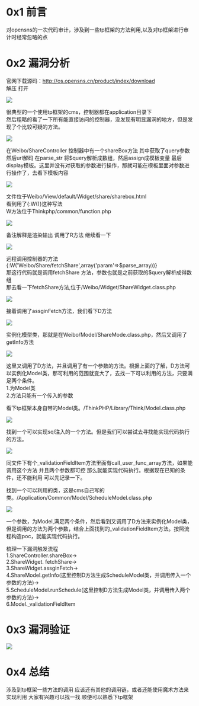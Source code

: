 0x1 前言
======

对opensns的一次代码审计，涉及到一些tp框架的方法利用,以及对tp框架进行审计时经常忽略的点

0x2 漏洞分析
========

官网下载源码：<http://os.opensns.cn/product/index/download>  
解压 打开

[![](https://shs3.b.qianxin.com/attack_forum/2021/06/attach-f7f3b5fdc2f8f55fa706fdd31f8df1e9853ea5ce.png)](https://shs3.b.qianxin.com/attack_forum/2021/06/attach-f7f3b5fdc2f8f55fa706fdd31f8df1e9853ea5ce.png)

很典型的一个使用tp框架的cms，控制器都在application目录下  
然后粗略的看了一下所有能直接访问的控制器，没发现有明显漏洞的地方，但是发现了个比较可疑的方法。

[![](https://shs3.b.qianxin.com/attack_forum/2021/06/attach-f3c5752b554af4636d875589fb2d63fb00a83c63.png)](https://shs3.b.qianxin.com/attack_forum/2021/06/attach-f3c5752b554af4636d875589fb2d63fb00a83c63.png)

在Weibo/ShareController 控制器中有一个shareBox方法 其中获取了query参数 然后url解码 在parse\_str 将$query解析成数组，然后assign成模板变量 最后display模板。这里并没有对获取的参数进行操作，那就可能在模板里面对参数进行操作了，去看下模板内容

[![](https://shs3.b.qianxin.com/attack_forum/2021/06/attach-fd548a69fcda4e494084ca73fb1d42767506d55b.png)](https://shs3.b.qianxin.com/attack_forum/2021/06/attach-fd548a69fcda4e494084ca73fb1d42767506d55b.png)

文件位于Weibo/View/default/Widget/share/sharebox.html  
看到用了{:W()}这种写法  
W方法位于Thinkphp/common/function.php

[![](https://shs3.b.qianxin.com/attack_forum/2021/06/attach-f0f60c3d21026b749c55258ed16f0117e2810e9e.png)](https://shs3.b.qianxin.com/attack_forum/2021/06/attach-f0f60c3d21026b749c55258ed16f0117e2810e9e.png)

备注解释是渲染输出 调用了R方法 继续看一下

[![](https://shs3.b.qianxin.com/attack_forum/2021/06/attach-d855c0de3243ee721d9e5da577666bb9a9155e37.png)](https://shs3.b.qianxin.com/attack_forum/2021/06/attach-d855c0de3243ee721d9e5da577666bb9a9155e37.png)

远程调用控制器的方法  
{:W('Weibo/Share/fetchShare',array('param'=&gt;$parse\_array))}  
那这行代码就是调用fetchShare 方法，参数也就是之前获取的$query解析成得数组  
那去看一下fetchShare方法,位于/Weibo/Widget/ShareWidget.class.php

[![](https://shs3.b.qianxin.com/attack_forum/2021/06/attach-4f89b96942834ed3a0a617ba56ecbdc632f6537d.png)](https://shs3.b.qianxin.com/attack_forum/2021/06/attach-4f89b96942834ed3a0a617ba56ecbdc632f6537d.png)

接着调用了assginFetch方法，我们看下D方法

[![](https://shs3.b.qianxin.com/attack_forum/2021/06/attach-2cc9ad4cba0d0089226f255970b0056b3ae434b4.png)](https://shs3.b.qianxin.com/attack_forum/2021/06/attach-2cc9ad4cba0d0089226f255970b0056b3ae434b4.png)

实例化模型类，那就是在Weibo/Model/ShareMode.class.php，然后又调用了getInfo方法

[![](https://shs3.b.qianxin.com/attack_forum/2021/06/attach-848315d378605529eb24ee019c3a3132d1d3107e.png)](https://shs3.b.qianxin.com/attack_forum/2021/06/attach-848315d378605529eb24ee019c3a3132d1d3107e.png)

这里又调用了D方法，并且调用了有一个参数的方法。根据上面的了解，D方法可以实例化Model类，那可利用的范围就变大了，去找一下可以利用的方法，只要满足两个条件。  
1.为Model类  
2.方法只能有一个传入的参数

看下tp框架本身自带的Model类。/ThinkPHP/Library/Think/Model.class.php

[![](https://shs3.b.qianxin.com/attack_forum/2021/06/attach-dc4c90862f4e53ee0a5dbe89d2f09ca676d2bd9b.png)](https://shs3.b.qianxin.com/attack_forum/2021/06/attach-dc4c90862f4e53ee0a5dbe89d2f09ca676d2bd9b.png)

找到一个可以实现sql注入的一个方法。但是我们可以尝试去寻找能实现代码执行的方法。

[![](https://shs3.b.qianxin.com/attack_forum/2021/06/attach-8efe6fed15b773a8df6304c42fd60e3a4e5efc9f.png)](https://shs3.b.qianxin.com/attack_forum/2021/06/attach-8efe6fed15b773a8df6304c42fd60e3a4e5efc9f.png)

同文件下有个\_validationFieldItem方法里面有call\_user\_func\_array方法，如果能调用这个方法 并且两个参数都可控 那么就能实现代码执行。根据现在已知的条件，还不能利用 可以先记录一下。

找到一个可以利用的类，这是cms自己写的类。/Application/Common/Model/ScheduleModel.class.php

[![](https://shs3.b.qianxin.com/attack_forum/2021/06/attach-5ec791cfabf70e501391681472934930e99ff15c.png)](https://shs3.b.qianxin.com/attack_forum/2021/06/attach-5ec791cfabf70e501391681472934930e99ff15c.png)

一个参数，为Model,满足两个条件，然后看到又调用了D方法来实例化Model类，但是调用的方法为两个参数，结合上面找到的\_validationFieldItem方法。按照流程构造poc，就能实现代码执行。

梳理一下漏洞触发流程  
1.ShareController.shareBox-&gt;  
2.ShareWidget. fetchShare-&gt;  
3.ShareWidget.assginFetch-&gt;  
4.ShareModel.getInfo(这里控制D方法生成ScheduleModel类，并调用传入一个参数的方法)-&gt;  
5.ScheduleModel.runSchedule(这里控制D方法生成Model类，并调用传入两个参数的方法)-&gt;  
6.Model.\_validationFieldItem

0x3 漏洞验证
========

[![](https://shs3.b.qianxin.com/attack_forum/2021/06/attach-5016276bc0d6e21289835b7795aaf4ba2cc83a1d.png)](https://shs3.b.qianxin.com/attack_forum/2021/06/attach-5016276bc0d6e21289835b7795aaf4ba2cc83a1d.png)

0x4 总结
======

涉及到tp框架一些方法的调用 应该还有其他的调用链，或者还能使用魔术方法来实现利用 大家有兴趣可以找一找 顺便可以熟悉下tp框架